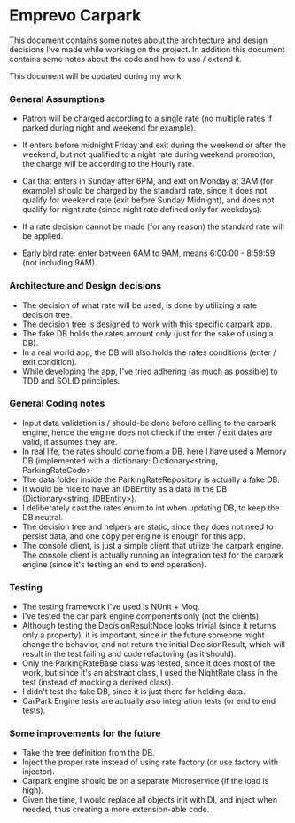 # Emprevo Carpark

This document contains some notes about the architecture and design decisions I've made while working on the project. In addition this document contains some notes about the code and how to use / extend it.

This document will be updated during my work.

### General Assumptions ###

- Patron will be charged according to a single rate (no multiple rates if parked during night and weekend for example).
- If enters before midnight Friday and exit during the weekend or after the weekend, but not qualified to a night rate during weekend promotion, the charge will be according to the Hourly rate.

- Car that enters in Sunday after 6PM, and exit on Monday at 3AM (for example) should be charged by the standard rate, since it does not qualify for weekend rate (exit before Sunday Midnight), and does not qualify for night rate (since night rate defined only for weekdays).

- If a rate decision cannot be made (for any reason) the standard rate will be applied.
- Early bird rate: enter between 6AM to 9AM, means 6:00:00 - 8:59:59 (not including 9AM).


### Architecture and Design decisions ###

- The decision of what rate will be used, is done by utilizing a rate decision tree.
- The decision tree is designed to work with this specific carpark app.
- The fake DB holds the rates amount only (just for the sake of using a DB).
- In a real world app, the DB will also holds the rates conditions (enter / exit condition).
- While developing the app, I've tried adhering (as much as possible) to TDD and SOLID principles.

### General Coding notes ###

- Input data validation is / should-be done before calling to the carpark engine, hence the engine does not check if the enter / exit dates are valid, it assumes they are.
- In real life, the rates should come from a DB, here I have used a Memory DB (implemented with a dictionary: Dictionary<string, ParkingRateCode>
- The data folder inside the ParkingRateRepository is actually a fake DB.
- It would be nice to have an IDBEntity as a data in the DB (Dictionary<string, IDBEntity>).
- I deliberately cast the rates enum to int when updating DB, to keep the DB neutral.
- The decision tree and helpers are static, since they does not need to persist data, and one copy per engine is enough for this app.
- The console client, is just a simple client that utilize the carpark engine. The console client is actually running an integration test for the carpark engine (since it's testing an end to end operation).

### Testing ###

- The testing framework I've used is NUnit + Moq.
- I've tested the car park engine components only (not the clients).
- Although testing the DecisionResultNode looks trivial (since it returns only a property), it is important, since in the future someone might change the behavior, and not return the initial DecisionResult, which will result in the test failing and code refactoring (as it should).
- Only the ParkingRateBase class was tested, since it does most of the work, but since it's an abstract class, I used the NightRate class in the test (instead of mocking a derived class).
- I didn't test the fake DB, since it is just there for holding data.
- CarPark Engine tests are actually also integration tests (or end to end tests).

### Some improvements for the future ###

- Take the tree definition from the DB.
- Inject the proper rate instead of using rate factory (or use factory with injector).
- Carpark engine should be on a separate Microservice (if the load is high).
- Given the time, I would replace all objects init with DI, and inject when needed, thus creating a more extension-able code.
